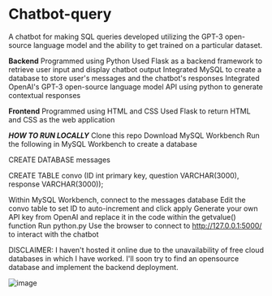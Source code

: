 # Chatbot-query
A chatbot for making SQL queries developed utilizing the GPT-3 open-source language model and the ability to get trained on a particular dataset.

**Backend**
Programmed using Python
Used Flask as a backend framework to retrieve user input and display chatbot output
Integrated MySQL to create a database to store user's messages and the chatbot's responses
Integrated OpenAI's GPT-3 open-source language model API using python to generate contextual responses

**Frontend**
Programmed using HTML and CSS
Used Flask to return HTML and CSS as the web application

***HOW TO RUN LOCALLY***
Clone this repo
Download MySQL Workbench
Run the following in MySQL Workbench to create a database

CREATE DATABASE messages

CREATE TABLE convo (ID int primary key, question VARCHAR(3000), response VARCHAR(3000));

Within MySQL Workbench, connect to the messages database
Edit the convo table to set ID to auto-increment and click apply
Generate your own API key from OpenAI and replace it in the code within the getvalue() function
Run python.py
Use the browser to connect to http://127.0.0.1:5000/ to interact with the chatbot


DISCLAIMER: I haven't hosted it online due to the unavailability of free cloud databases in which I have worked. I'll soon try to find an opensource database and implement the backend deployment.


![image](https://github.com/mishra169/Chatbot-query/assets/104723673/e3b25976-a8b9-4a12-be9c-f071d9e8a968)

